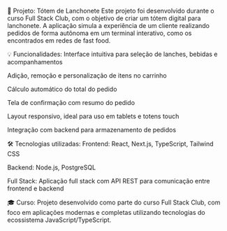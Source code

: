 📌 Projeto: Tótem de Lanchonete
Este projeto foi desenvolvido durante o curso Full Stack Club, com o objetivo de criar um tótem digital para lanchonete. A aplicação simula a experiência de um cliente realizando pedidos de forma autônoma em um terminal interativo, como os encontrados em redes de fast food.

💡 Funcionalidades:
Interface intuitiva para seleção de lanches, bebidas e acompanhamentos

Adição, remoção e personalização de itens no carrinho

Cálculo automático do total do pedido

Tela de confirmação com resumo do pedido

Layout responsivo, ideal para uso em tablets e totens touch

Integração com backend para armazenamento de pedidos

🛠️ Tecnologias utilizadas:
Frontend: React, Next.js, TypeScript, Tailwind CSS

Backend: Node.js, PostgreSQL

Full Stack: Aplicação full stack com API REST para comunicação entre frontend e backend

🎓 Curso:
Projeto desenvolvido como parte do curso Full Stack Club, com foco em aplicações modernas e completas utilizando tecnologias do ecossistema JavaScript/TypeScript.

